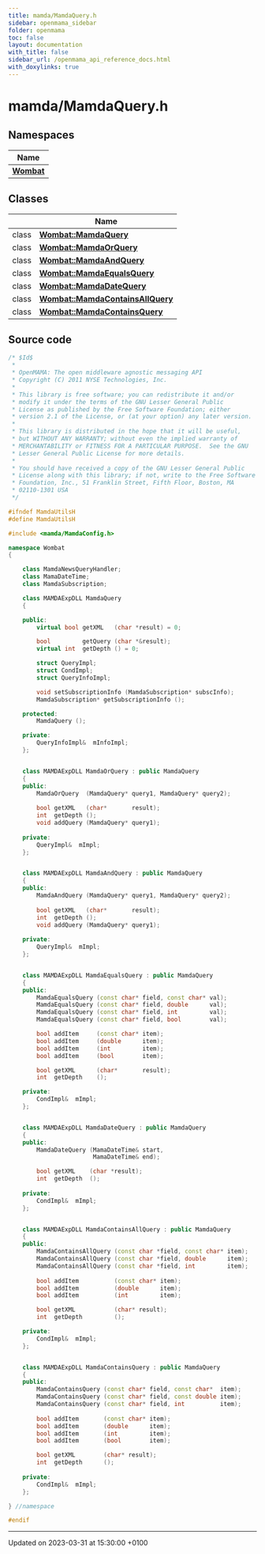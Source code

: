 ```yaml
---
title: mamda/MamdaQuery.h
sidebar: openmama_sidebar
folder: openmama
toc: false
layout: documentation
with_title: false
sidebar_url: /openmama_api_reference_docs.html
with_doxylinks: true
---
```


# mamda/MamdaQuery.h



## Namespaces

| Name           |
| -------------- |
| **[Wombat](namespaceWombat.html)**  |

## Classes

|                | Name           |
| -------------- | -------------- |
| class | **[Wombat::MamdaQuery](classWombat_1_1MamdaQuery.html)**  |
| class | **[Wombat::MamdaOrQuery](classWombat_1_1MamdaOrQuery.html)**  |
| class | **[Wombat::MamdaAndQuery](classWombat_1_1MamdaAndQuery.html)**  |
| class | **[Wombat::MamdaEqualsQuery](classWombat_1_1MamdaEqualsQuery.html)**  |
| class | **[Wombat::MamdaDateQuery](classWombat_1_1MamdaDateQuery.html)**  |
| class | **[Wombat::MamdaContainsAllQuery](classWombat_1_1MamdaContainsAllQuery.html)**  |
| class | **[Wombat::MamdaContainsQuery](classWombat_1_1MamdaContainsQuery.html)**  |




## Source code

```cpp
/* $Id$
 *
 * OpenMAMA: The open middleware agnostic messaging API
 * Copyright (C) 2011 NYSE Technologies, Inc.
 *
 * This library is free software; you can redistribute it and/or
 * modify it under the terms of the GNU Lesser General Public
 * License as published by the Free Software Foundation; either
 * version 2.1 of the License, or (at your option) any later version.
 *
 * This library is distributed in the hope that it will be useful,
 * but WITHOUT ANY WARRANTY; without even the implied warranty of
 * MERCHANTABILITY or FITNESS FOR A PARTICULAR PURPOSE.  See the GNU
 * Lesser General Public License for more details.
 *
 * You should have received a copy of the GNU Lesser General Public
 * License along with this library; if not, write to the Free Software
 * Foundation, Inc., 51 Franklin Street, Fifth Floor, Boston, MA
 * 02110-1301 USA
 */

#ifndef MamdaUtilsH
#define MamdaUtilsH

#include <mamda/MamdaConfig.h>

namespace Wombat
{

    class MamdaNewsQueryHandler;
    class MamaDateTime;
    class MamdaSubscription;

    class MAMDAExpDLL MamdaQuery
    {

    public:
        virtual bool getXML   (char *result) = 0;

        bool         getQuery (char *&result);
        virtual int  getDepth () = 0;

        struct QueryImpl;
        struct CondImpl;
        struct QueryInfoImpl;

        void setSubscriptionInfo (MamdaSubscription* subscInfo);
        MamdaSubscription* getSubscriptionInfo ();

    protected:
        MamdaQuery (); 

    private:
        QueryInfoImpl&  mInfoImpl;
    };


    class MAMDAExpDLL MamdaOrQuery : public MamdaQuery
    {
    public:
        MamdaOrQuery  (MamdaQuery* query1, MamdaQuery* query2);
        
        bool getXML   (char*       result);
        int  getDepth ();
        void addQuery (MamdaQuery* query1);
        
    private:
        QueryImpl&  mImpl;
    };


    class MAMDAExpDLL MamdaAndQuery : public MamdaQuery
    {
    public:
        MamdaAndQuery (MamdaQuery* query1, MamdaQuery* query2);
        
        bool getXML   (char*       result);
        int  getDepth ();
        void addQuery (MamdaQuery* query1);
            
    private:
        QueryImpl&  mImpl;
    };


    class MAMDAExpDLL MamdaEqualsQuery : public MamdaQuery
    {
    public:
        MamdaEqualsQuery (const char* field, const char* val);
        MamdaEqualsQuery (const char* field, double      val);
        MamdaEqualsQuery (const char* field, int         val);
        MamdaEqualsQuery (const char* field, bool        val);

        bool addItem     (const char* item);
        bool addItem     (double      item);
        bool addItem     (int         item);
        bool addItem     (bool        item);

        bool getXML      (char*       result);
        int  getDepth    ();

    private:
        CondImpl&  mImpl;
    };


    class MAMDAExpDLL MamdaDateQuery : public MamdaQuery
    {
    public:
        MamdaDateQuery (MamaDateTime& start, 
                        MamaDateTime& end);

        bool getXML    (char *result);
        int  getDepth  ();
        
    private:
        CondImpl&  mImpl;
    };


    class MAMDAExpDLL MamdaContainsAllQuery : public MamdaQuery
    {
    public:
        MamdaContainsAllQuery (const char *field, const char* item);
        MamdaContainsAllQuery (const char *field, double      item);
        MamdaContainsAllQuery (const char *field, int         item);
        
        bool addItem          (const char* item);
        bool addItem          (double      item);
        bool addItem          (int         item);

        bool getXML           (char* result);
        int  getDepth         ();

    private:
        CondImpl&  mImpl;
    };


    class MAMDAExpDLL MamdaContainsQuery : public MamdaQuery
    {
    public:
        MamdaContainsQuery (const char* field, const char*  item);
        MamdaContainsQuery (const char* field, const double item);
        MamdaContainsQuery (const char* field, int          item);
        
        bool addItem       (const char* item);
        bool addItem       (double      item);
        bool addItem       (int         item);
        bool addItem       (bool        item);

        bool getXML        (char* result);
        int  getDepth      ();
        
    private:
        CondImpl&  mImpl;
    };

} //namespace

#endif
```


-------------------------------

Updated on 2023-03-31 at 15:30:00 +0100
